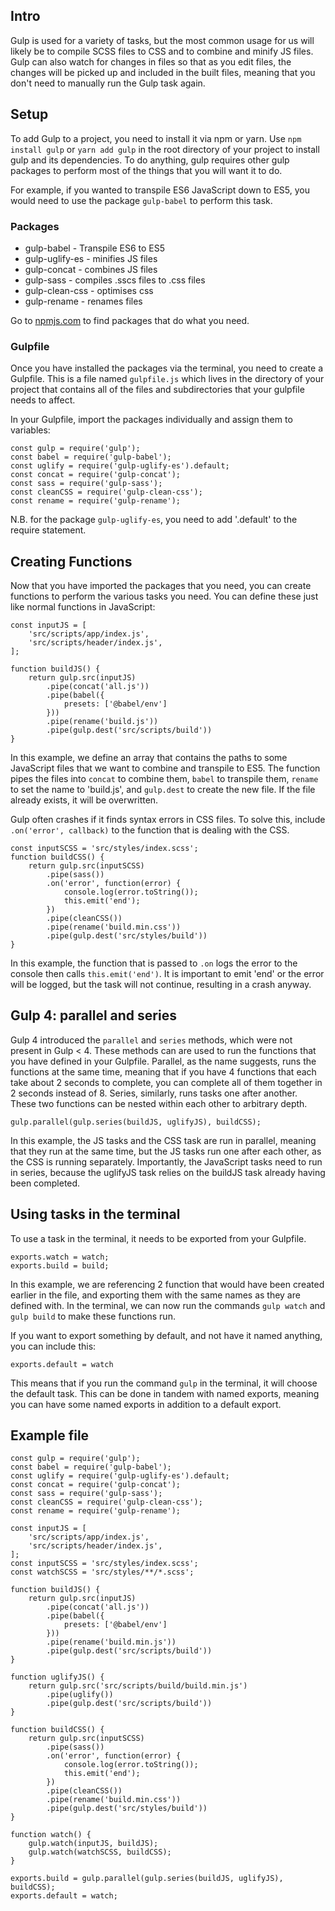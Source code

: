 ## Intro
Gulp is used for a variety of tasks, but the most common usage for us will likely be to compile SCSS files to CSS and to combine and minify JS files. Gulp can also watch for changes in files so that as you edit files, the changes will be picked up and included in the built files, meaning that you don't need to manually run the Gulp task again.

## Setup

To add Gulp to a project, you need to install it via npm or yarn. Use `npm install gulp` or `yarn add gulp` in the root directory of your project to install gulp and its dependencies. To do anything, gulp requires other gulp packages to perform most of the things that you will want it to do.

For example, if you wanted to transpile ES6 JavaScript down to ES5, you would need to use the package `gulp-babel` to perform this task.

### Packages

- gulp-babel - Transpile ES6 to ES5
- gulp-uglify-es - minifies JS files
- gulp-concat - combines JS files
- gulp-sass - compiles .sscs files to .css files
- gulp-clean-css - optimises css
- gulp-rename - renames files

Go to <a href="https://www.npmjs.com">npmjs.com</a> to find packages that do what you need.

### Gulpfile

Once you have installed the packages via the terminal, you need to create a Gulpfile. This is a file named `gulpfile.js` which lives in the directory of your project that contains all of the files and subdirectories that your gulpfile needs to affect.

In your Gulpfile, import the packages individually and assign them to variables:

```
const gulp = require('gulp');
const babel = require('gulp-babel');
const uglify = require('gulp-uglify-es').default;
const concat = require('gulp-concat');
const sass = require('gulp-sass');
const cleanCSS = require('gulp-clean-css');
const rename = require('gulp-rename');
```

N.B. for the package `gulp-uglify-es`, you need to add '.default' to the require statement.

## Creating Functions

Now that you have imported the packages that you need, you can create functions to perform the various tasks you need. You can define these just like normal functions in JavaScript:

```
const inputJS = [
	'src/scripts/app/index.js',
	'src/scripts/header/index.js',
];

function buildJS() {
	return gulp.src(inputJS)
		.pipe(concat('all.js'))
		.pipe(babel({
			presets: ['@babel/env']
		}))
		.pipe(rename('build.js'))
		.pipe(gulp.dest('src/scripts/build'))
}
```

In this example, we define an array that contains the paths to some JavaScript files that we want to combine and transpile to ES5. The function pipes the files into `concat` to combine them, `babel` to transpile them, `rename` to set the name to 'build.js', and `gulp.dest` to create the new file. If the file already exists, it will be overwritten.

Gulp often crashes if it finds syntax errors in CSS files. To solve this, include `.on('error', callback)` to the function that is dealing with the CSS.

```
const inputSCSS = 'src/styles/index.scss';
function buildCSS() {
	return gulp.src(inputSCSS)
		.pipe(sass())
		.on('error', function(error) {
			console.log(error.toString());
			this.emit('end');
		})
		.pipe(cleanCSS())
		.pipe(rename('build.min.css'))
		.pipe(gulp.dest('src/styles/build'))
}
```

In this example, the function that is passed to `.on` logs the error to the console then calls `this.emit('end')`. It is important to emit 'end' or the error will be logged, but the task will not continue, resulting in a crash anyway.

## Gulp 4: parallel and series

Gulp 4 introduced the `parallel` and `series` methods, which were not present in Gulp < 4. These methods can are used to run the functions that you have defined in your Gulpfile. Parallel, as the name suggests, runs the functions at the same time, meaning that if you have 4 functions that each take about 2 seconds to complete, you can complete all of them together in 2 seconds instead of 8. Series, similarly, runs tasks one after another. These two functions can be nested within each other to arbitrary depth.

```
gulp.parallel(gulp.series(buildJS, uglifyJS), buildCSS);
```
In this example, the JS tasks and the CSS task are run in parallel, meaning that they run at the same time, but the JS tasks run one after each other, as the CSS is running separately. Importantly, the JavaScript tasks need to run in series, because the uglifyJS task relies on the buildJS task already having been completed.

## Using tasks in the terminal

To use a task in the terminal, it needs to be exported from your Gulpfile.

```
exports.watch = watch;
exports.build = build;
```
In this example, we are referencing 2 function that would have been created earlier in the file, and exporting them with the same names as they are defined with. In the terminal, we can now run the commands `gulp watch` and `gulp build` to make these functions run.

If you want to export something by default, and not have it named anything, you can include this:
```
exports.default = watch
```
This means that if you run the command `gulp` in the terminal, it will choose the default task. This can be done in tandem with named exports, meaning you can have some named exports in addition to a default export.

## Example file

```
const gulp = require('gulp');
const babel = require('gulp-babel');
const uglify = require('gulp-uglify-es').default;
const concat = require('gulp-concat');
const sass = require('gulp-sass');
const cleanCSS = require('gulp-clean-css');
const rename = require('gulp-rename');

const inputJS = [
	'src/scripts/app/index.js',
	'src/scripts/header/index.js',
];
const inputSCSS = 'src/styles/index.scss';
const watchSCSS = 'src/styles/**/*.scss';

function buildJS() {
	return gulp.src(inputJS)
		.pipe(concat('all.js'))
		.pipe(babel({
			presets: ['@babel/env']
		}))
		.pipe(rename('build.min.js'))
		.pipe(gulp.dest('src/scripts/build'))
}

function uglifyJS() {
	return gulp.src('src/scripts/build/build.min.js')
		.pipe(uglify())
		.pipe(gulp.dest('src/scripts/build'))
}

function buildCSS() {
	return gulp.src(inputSCSS)
		.pipe(sass())
		.on('error', function(error) {
			console.log(error.toString());
			this.emit('end');
		})
		.pipe(cleanCSS())
		.pipe(rename('build.min.css'))
		.pipe(gulp.dest('src/styles/build'))
}

function watch() {
	gulp.watch(inputJS, buildJS);
	gulp.watch(watchSCSS, buildCSS);
}

exports.build = gulp.parallel(gulp.series(buildJS, uglifyJS), buildCSS);
exports.default = watch;
```